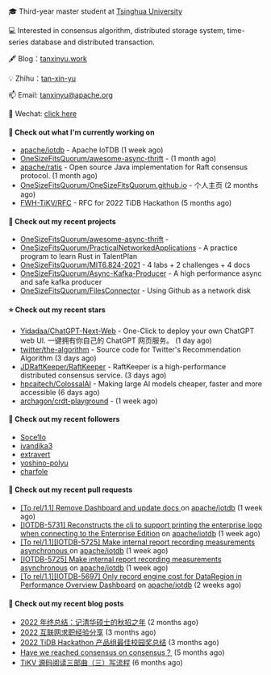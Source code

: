 🎓 Third-year master student at [Tsinghua University](https://www.tsinghua.edu.cn/)

💻 Interested in consensus algorithm, distributed storage system, time-series database and distributed transaction.

🖋 Blog：[tanxinyu.work](https://tanxinyu.work)

💡 Zhihu：[tan-xin-yu](https://www.zhihu.com/people/tan-xin-yu-22)

📫 Email: [tanxinyu@apache.org](mailto:tanxinyu@apache.org)

💬 Wechat: [click here](https://github.com/LebronAl/LebronAl/issues/1)

#### 👷 Check out what I'm currently working on

- [apache/iotdb](https://github.com/apache/iotdb) - Apache IoTDB (1 week ago)
- [OneSizeFitsQuorum/awesome-async-thrift](https://github.com/OneSizeFitsQuorum/awesome-async-thrift) -  (1 month ago)
- [apache/ratis](https://github.com/apache/ratis) - Open source Java implementation for Raft consensus protocol. (1 month ago)
- [OneSizeFitsQuorum/OneSizeFitsQuorum.github.io](https://github.com/OneSizeFitsQuorum/OneSizeFitsQuorum.github.io) - 个人主页 (2 months ago)
- [FWH-TiKV/RFC](https://github.com/FWH-TiKV/RFC) - RFC for 2022 TiDB Hackathon (5 months ago)

#### 🌱 Check out my recent projects

- [OneSizeFitsQuorum/awesome-async-thrift](https://github.com/OneSizeFitsQuorum/awesome-async-thrift) - 
- [OneSizeFitsQuorum/PracticalNetworkedApplications](https://github.com/OneSizeFitsQuorum/PracticalNetworkedApplications) - A practice program to learn Rust in TalentPlan
- [OneSizeFitsQuorum/MIT6.824-2021](https://github.com/OneSizeFitsQuorum/MIT6.824-2021) - 4 labs &#43; 2 challenges &#43; 4 docs
- [OneSizeFitsQuorum/Async-Kafka-Producer](https://github.com/OneSizeFitsQuorum/Async-Kafka-Producer) - A high performance async and safe kafka producer
- [OneSizeFitsQuorum/FilesConnector](https://github.com/OneSizeFitsQuorum/FilesConnector) - Using Github as a network disk

#### ⭐ Check out my recent stars

- [Yidadaa/ChatGPT-Next-Web](https://github.com/Yidadaa/ChatGPT-Next-Web) -  One-Click to deploy your own ChatGPT web UI. 一键拥有你自己的 ChatGPT 网页服务。 (1 day ago)
- [twitter/the-algorithm](https://github.com/twitter/the-algorithm) - Source code for Twitter&#39;s Recommendation Algorithm (3 days ago)
- [JDRaftKeeper/RaftKeeper](https://github.com/JDRaftKeeper/RaftKeeper) - RaftKeeper is a high-performance distributed consensus service. (3 days ago)
- [hpcaitech/ColossalAI](https://github.com/hpcaitech/ColossalAI) - Making large AI models cheaper, faster and more accessible (6 days ago)
- [archagon/crdt-playground](https://github.com/archagon/crdt-playground) -  (1 week ago)

#### 👯 Check out my recent followers

- [Soce1lo](https://github.com/Soce1lo)
- [ivandika3](https://github.com/ivandika3)
- [extravert](https://github.com/extravert)
- [yoshino-polyu](https://github.com/yoshino-polyu)
- [charfole](https://github.com/charfole)

#### 🔨 Check out my recent pull requests

- [[To rel/1.1] Remove Dashboard and update docs ](https://github.com/apache/iotdb/pull/9473) on [apache/iotdb](https://github.com/apache/iotdb) (1 week ago)
- [[IOTDB-5731] Reconstructs the cli to support printing the enterprise logo when connecting to the Enterprise Edition](https://github.com/apache/iotdb/pull/9462) on [apache/iotdb](https://github.com/apache/iotdb) (1 week ago)
- [[To rel/1.1][IOTDB-5725] Make internal report recording measurements asynchronous ](https://github.com/apache/iotdb/pull/9440) on [apache/iotdb](https://github.com/apache/iotdb) (1 week ago)
- [[IOTDB-5725] Make internal report recording measurements asynchronous](https://github.com/apache/iotdb/pull/9439) on [apache/iotdb](https://github.com/apache/iotdb) (1 week ago)
- [[To rel/1.1][IOTDB-5697] Only record engine cost for DataRegion in Performance Overview Dashboard](https://github.com/apache/iotdb/pull/9377) on [apache/iotdb](https://github.com/apache/iotdb) (2 weeks ago)

#### 📜 Check out my recent blog posts

- [2022 年终总结：记清华硕士的秋招之年](https://tanxinyu.work/2022-annual-summary/) (2 months ago)
- [2022 互联网求职经验分享](https://tanxinyu.work/2022-internet-job-hunting-experience-sharing/) (3 months ago)
- [2022 TiDB Hackathon 产品组最佳校园奖总结](https://tanxinyu.work/2022-tidb-hackathon/) (3 months ago)
- [Have we reached consensus on consensus？](https://tanxinyu.work/have-we-reached-consensus-on-consensus/) (5 months ago)
- [TiKV 源码阅读三部曲（三）写流程](https://tanxinyu.work/tikv-source-code-reading-write/) (6 months ago)

